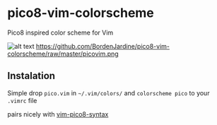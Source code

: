 # pico8-vim-colorscheme
Pico8 inspired color scheme for Vim

![alt text](https://github.com/BordenJardine/pico8-vim-colorscheme/raw/master/picovim.png "pico8-vim-colorscheme screen shot")
https://github.com/BordenJardine/pico8-vim-colorscheme/raw/master/picovim.png

## Instalation
Simple drop `pico.vim` in `~/.vim/colors/` and `colorscheme pico` to your `.vimrc` file

pairs nicely with [vim-pico8-syntax](https://github.com/justinj/vim-pico8-syntax)
